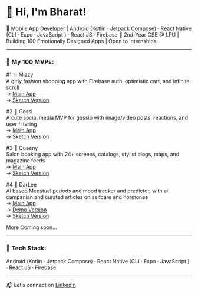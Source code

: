 # 👋 Hi, I'm Bharat!

🚀 Mobile App Developer | Android (Kotlin · Jetpack Compose) · React Native (CLI · Expo · JavaScript ) · React JS · Firebase
📍 2nd-Year CSE @ LPU | Building 100 Emotionally Designed Apps | Open to Internships  

---

### 🌸 My 100 MVPs:

#1 ✨ Mizzy  
A girly fashion shopping app with Firebase auth, optimistic cart, and infinite scroll  
→ [Main App](https://github.com/bharat2005/mizzy-app)  
→ [Sketch Version](https://github.com/bharat2005/app-1-mizzy)

#2 💬 Gossi  
A cute social media MVP for gossip with image/video posts, reactions, and user filtering  
→ [Main App](https://github.com/bharat2005/gossii-app)  
→ [Sketch Version](https://github.com/bharat2005/app-2-gossii)

#3 👑 Queeny  
Salon booking app with 24+ screens, catalogs, stylist blogs, maps, and magazine feeds  
→ [Main App](https://github.com/bharat2005/queeny-app)  
→ [Sketch Version](https://github.com/bharat2005/app-3-queeny)

#4 💮 DarLee  
Ai based Menstual periods and mood tracker and predictor, with ai campanian and curated articles on selfcare and hormones  
→ [Main App](https://github.com/bharat2005/darlee-app)  
→ [Demo Version](https://github.com/bharat2005/darlee-app-demo)  
→ [Sketch Version](https://github.com/bharat2005/app-4-darlee)  


More Coming soon...

---

### 🔧 Tech Stack:
Android (Kotlin · Jetpack Compose) · React Native (CLI · Expo · JavaScript ) · React JS · Firebase

---

📬 Let’s connect on [LinkedIn](https://www.linkedin.com/in/bharat-deshmukh-300950315)

